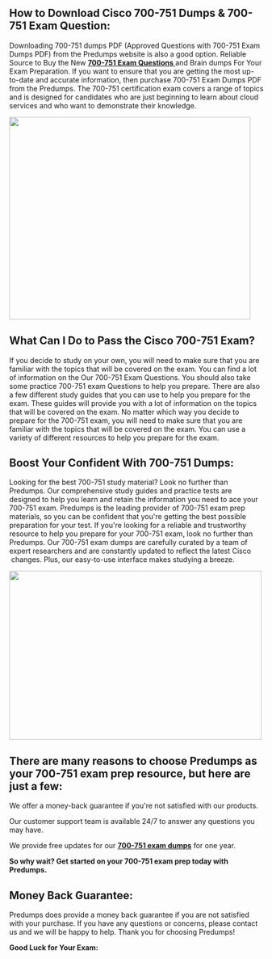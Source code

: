<h2>How to Download Cisco 700-751 Dumps &amp; 700-751 Exam Question:</h2>
<p>Downloading 700-751 dumps PDF (Approved Questions with 700-751 Exam Dumps PDF) from the Predumps website is also a good option. Reliable Source to Buy the New <a href="https://predumps.com/dumps/700-751-pdf/"><strong>700-751 Exam Questions</strong> </a>and Brain dumps For Your Exam Preparation. If you want to ensure that you are getting the most up-to-date and accurate information, then purchase 700-751 Exam Dumps PDF from the Predumps. The 700-751 certification exam covers a range of topics and is designed for candidates who are just beginning to learn about cloud services and who want to demonstrate their knowledge.</p>
<p><img src="https://i.ibb.co/N7Dq9sM/predumps.png" alt="" width="478" height="401" /></p>
<h2>What Can I Do to Pass the Cisco 700-751 Exam?</h2>
<p>If you decide to study on your own, you will need to make sure that you are familiar with the topics that will be covered on the exam. You can find a lot of information on the Our 700-751 Exam Questions. You should also take some practice 700-751 exam Questions to help you prepare. There are also a few different study guides that you can use to help you prepare for the exam. These guides will provide you with a lot of information on the topics that will be covered on the exam. No matter which way you decide to prepare for the 700-751 exam, you will need to make sure that you are familiar with the topics that will be covered on the exam. You can use a variety of different resources to help you prepare for the exam.</p>
<h2>Boost Your Confident With 700-751 Dumps:</h2>
<p>Looking for the best 700-751 study material? Look no further than Predumps. Our comprehensive study guides and practice tests are designed to help you learn and retain the information you need to ace your 700-751 exam. Predumps is the leading provider of 700-751 exam prep materials, so you can be confident that you're getting the best possible preparation for your test. If you're looking for a reliable and trustworthy resource to help you prepare for your 700-751 exam, look no further than Predumps. Our 700-751 exam dumps are carefully curated by a team of expert researchers and are constantly updated to reflect the latest Cisco &nbsp;changes. Plus, our easy-to-use interface makes studying a breeze.</p>
<p><img src="https://i.ibb.co/YyMy9yb/Real-Exam-Dumps.png" alt="" width="500" height="334" /></p>
<h2>There are many reasons to choose Predumps as your 700-751 exam prep resource, but here are just a few:</h2>
<p>We offer a money-back guarantee if you're not satisfied with our products.</p>
<p>Our customer support team is available 24/7 to answer any questions you may have.</p>
<p>We provide free updates for our <strong><a href="https://predumps.com/dumps/700-751-pdf/">700-751 exam dumps</a></strong> for one year.</p>
<p><strong>So why wait? Get started on your 700-751 exam prep today with Predumps.</strong></p>
<h2>Money Back Guarantee:</h2>
<p>Predumps does provide a money back guarantee if you are not satisfied with your purchase. If you have any questions or concerns, please contact us and we will be happy to help. Thank you for choosing Predumps!</p>
<p><strong>Good Luck for Your Exam:</strong></p>
